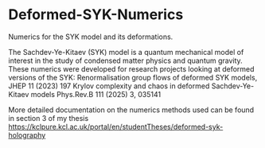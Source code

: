 # Deformed-SYK-Numerics

Numerics for the SYK model and its deformations.

The Sachdev-Ye-Kitaev (SYK) model is a quantum mechanical model of interest in the study of condensed matter physics and quantum gravity. 
These numerics were developed for research projects looking at deformed versions of the SYK: 
Renormalisation group flows of deformed SYK models, JHEP 11 (2023) 197
Krylov complexity and chaos in deformed Sachdev-Ye-Kitaev models Phys.Rev.B 111 (2025) 3, 035141

More detailed documentation on the numerics methods used can be found in section 3 of my thesis https://kclpure.kcl.ac.uk/portal/en/studentTheses/deformed-syk-holography
